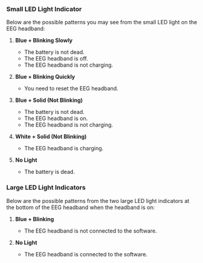 ### Small LED Light Indicator  

Below are the possible patterns you may see from the small LED light on the EEG headband:

1. **Blue + Blinking Slowly** 

    - The battery is not dead.  
    - The EEG headband is off.  
    - The EEG headband is not charging.  

2. **Blue + Blinking Quickly**  
    - You need to reset the EEG headband.  

3. **Blue + Solid (Not Blinking)**  
    - The battery is not dead.  
    - The EEG headband is on.  
    - The EEG headband is not charging.  

4. **White + Solid (Not Blinking)**  
    - The EEG headband is charging.  

5. **No Light**  
    - The battery is dead.  

### Large LED Light Indicators  

Below are the possible patterns from the two large LED light indicators at the bottom of the EEG headband when the headband is on:

1. **Blue + Blinking**

    - The EEG headband is not connected to the software.  

2. **No Light**  

    - The EEG headband is connected to the software.  
    